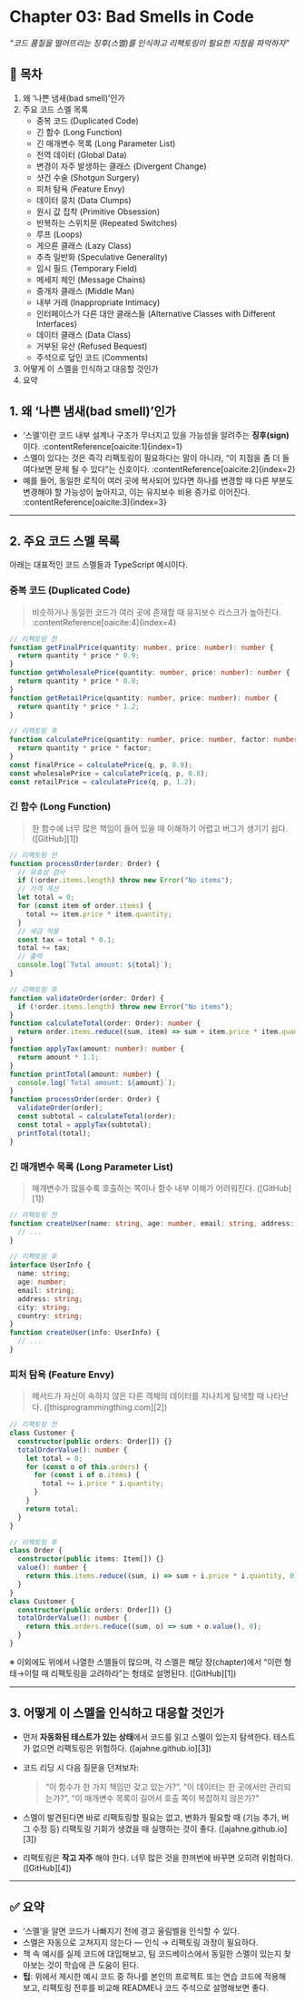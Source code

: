 # Chapter 03: Bad Smells in Code  
*“코드 품질을 떨어뜨리는 징후(스멜)를 인식하고 리팩토링이 필요한 지점을 파악하자”*

## 📖 목차  
1. 왜 ‘나쁜 냄새(bad smell)’인가  
2. 주요 코드 스멜 목록  
   - 중복 코드 (Duplicated Code)  
   - 긴 함수 (Long Function)  
   - 긴 매개변수 목록 (Long Parameter List)  
   - 전역 데이터 (Global Data)  
   - 변경이 자주 발생하는 클래스 (Divergent Change)  
   - 샷건 수술 (Shotgun Surgery)  
   - 피처 탐욕 (Feature Envy)  
   - 데이터 뭉치 (Data Clumps)  
   - 원시 값 집착 (Primitive Obsession)  
   - 반복하는 스위치문 (Repeated Switches)  
   - 루프 (Loops)  
   - 게으른 클래스 (Lazy Class)  
   - 추측 일반화 (Speculative Generality)  
   - 임시 필드 (Temporary Field)  
   - 메세지 체인 (Message Chains)  
   - 중개자 클래스 (Middle Man)  
   - 내부 거래 (Inappropriate Intimacy)  
   - 인터페이스가 다른 대안 클래스들 (Alternative Classes with Different Interfaces)  
   - 데이터 클래스 (Data Class)  
   - 거부된 유산 (Refused Bequest)  
   - 주석으로 덮인 코드 (Comments)  
3. 어떻게 이 스멜을 인식하고 대응할 것인가  
4. 요약

## 1. 왜 ‘나쁜 냄새(bad smell)’인가  
- ‘스멜’이란 코드 내부 설계나 구조가 무너지고 있을 가능성을 알려주는 **징후(sign)** 이다. :contentReference[oaicite:1]{index=1}  
- 스멜이 있다는 것은 즉각 리팩토링이 필요하다는 말이 아니라, “이 지점을 좀 더 들여다보면 문제 될 수 있다”는 신호이다. :contentReference[oaicite:2]{index=2}  
- 예를 들어, 동일한 로직이 여러 곳에 복사되어 있다면 하나를 변경할 때 다른 부분도 변경해야 할 가능성이 높아지고, 이는 유지보수 비용 증가로 이어진다. :contentReference[oaicite:3]{index=3}  

---

## 2. 주요 코드 스멜 목록  
아래는 대표적인 코드 스멜들과 TypeScript 예시이다.  
### 중복 코드 (Duplicated Code)  
> 비슷하거나 동일한 코드가 여러 곳에 존재할 때 유지보수 리스크가 높아진다. :contentReference[oaicite:4]{index=4}  
```ts
// 리팩토링 전
function getFinalPrice(quantity: number, price: number): number {
  return quantity * price * 0.9;
}
function getWholesalePrice(quantity: number, price: number): number {
  return quantity * price * 0.8;
}
function getRetailPrice(quantity: number, price: number): number {
  return quantity * price * 1.2;
}

// 리팩토링 후
function calculatePrice(quantity: number, price: number, factor: number): number {
  return quantity * price * factor;
}
const finalPrice = calculatePrice(q, p, 0.9);
const wholesalePrice = calculatePrice(q, p, 0.8);
const retailPrice = calculatePrice(q, p, 1.2);
````

### 긴 함수 (Long Function)

> 한 함수에 너무 많은 책임이 들어 있을 때 이해하기 어렵고 버그가 생기기 쉽다. ([GitHub][1])

```ts
// 리팩토링 전
function processOrder(order: Order) {
  // 유효성 검사
  if (!order.items.length) throw new Error("No items");
  // 가격 계산
  let total = 0;
  for (const item of order.items) {
    total += item.price * item.quantity;
  }
  // 세금 적용
  const tax = total * 0.1;
  total += tax;
  // 출력
  console.log(`Total amount: ${total}`);
}

// 리팩토링 후
function validateOrder(order: Order) {
  if (!order.items.length) throw new Error("No items");
}
function calculateTotal(order: Order): number {
  return order.items.reduce((sum, item) => sum + item.price * item.quantity, 0);
}
function applyTax(amount: number): number {
  return amount * 1.1;
}
function printTotal(amount: number) {
  console.log(`Total amount: ${amount}`);
}
function processOrder(order: Order) {
  validateOrder(order);
  const subtotal = calculateTotal(order);
  const total = applyTax(subtotal);
  printTotal(total);
}
```

### 긴 매개변수 목록 (Long Parameter List)

> 매개변수가 많을수록 호출하는 쪽이나 함수 내부 이해가 어려워진다. ([GitHub][1])

```ts
// 리팩토링 전
function createUser(name: string, age: number, email: string, address: string, city: string, country: string) {
  // ...
}

// 리팩토링 후
interface UserInfo {
  name: string;
  age: number;
  email: string;
  address: string;
  city: string;
  country: string;
}
function createUser(info: UserInfo) {
  // ...
}
```

### 피처 탐욕 (Feature Envy)

> 메서드가 자신이 속하지 않은 다른 객체의 데이터를 지나치게 탐색할 때 나타난다. ([thisprogrammingthing.com][2])

```ts
// 리팩토링 전
class Customer {
  constructor(public orders: Order[]) {}
  totalOrderValue(): number {
    let total = 0;
    for (const o of this.orders) {
      for (const i of o.items) {
        total += i.price * i.quantity;
      }
    }
    return total;
  }
}

// 리팩토링 후
class Order {
  constructor(public items: Item[]) {}
  value(): number {
    return this.items.reduce((sum, i) => sum + i.price * i.quantity, 0);
  }
}
class Customer {
  constructor(public orders: Order[]) {}
  totalOrderValue(): number {
    return this.orders.reduce((sum, o) => sum + o.value(), 0);
  }
}
```

※ 이외에도 위에서 나열한 스멜들이 많으며, 각 스멜은 해당 장(chapter)에서 “이런 형태→이럴 때 리팩토링을 고려하라”는 형태로 설명된다. ([GitHub][1])

---

## 3. 어떻게 이 스멜을 인식하고 대응할 것인가

* 먼저 **자동화된 테스트가 있는 상태**에서 코드를 읽고 스멜이 있는지 탐색한다. 테스트가 없으면 리팩토링은 위험하다. ([ajahne.github.io][3])
* 코드 리딩 시 다음 질문을 던져보자:

  > “이 함수가 한 가지 책임만 갖고 있는가?”, “이 데이터는 한 곳에서만 관리되는가?”, “이 매개변수 목록이 길어서 호출 쪽이 복잡하지 않은가?”
* 스멜이 발견된다면 바로 리팩토링할 필요는 없고, 변화가 필요할 때 (기능 추가, 버그 수정 등) 리팩토링 기회가 생겼을 때 실행하는 것이 좋다. ([ajahne.github.io][3])
* 리팩토링은 **작고 자주** 해야 한다. 너무 많은 것을 한꺼번에 바꾸면 오히려 위험하다. ([GitHub][4])

---

## ✅ 요약

* ‘스멜’을 알면 코드가 나빠지기 전에 경고 울림벨을 인식할 수 있다.
* 스멜은 자동으로 고쳐지지 않는다 — 인식 → 리팩토링 과정이 필요하다.
* 책 속 예시를 실제 코드에 대입해보고, 팀 코드베이스에서 동일한 스멜이 있는지 찾아보는 것이 학습에 큰 도움이 된다.
* **팁**: 위에서 제시한 예시 코드 중 하나를 본인의 프로젝트 또는 연습 코드에 적용해 보고, 리팩토링 전후를 비교해 README나 코드 주석으로 설명해보면 좋다.
